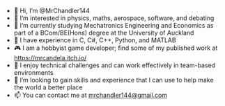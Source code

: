 - 👋 Hi, I’m @MrChandler144
- 👀 I’m interested in physics, maths, aerospace, software, and debating
- 🌱 I’m currently studying Mechatronics Engineering and Economics as part of a BCom/BE(Hons) degree at the University of Auckland
- 🎨 I have experience in C, C#, C++, Python, and MATLAB
- 🎮 I am a hobbyist game developer; find some of my published work at https://mrcandela.itch.io/
- 🤝 I enjoy technical challenges and can work effectively in team-based environments
- 💞️ I’m looking to gain skills and experience that I can use to help make the world a better place
- 📫 You can contact me at mrchandler144@gmail.com

<!---
MrChandler144/MrChandler144 is a ✨ special ✨ repository because its `README.md` (this file) appears on your GitHub profile.
You can click the Preview link to take a look at your changes.
--->
